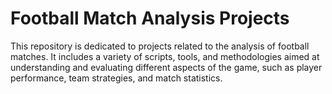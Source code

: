 # Football Match Analysis Projects

This repository is dedicated to projects related to the analysis of football matches. It includes a variety of scripts, tools, and methodologies aimed at understanding and evaluating different aspects of the game, such as player performance, team strategies, and match statistics.
